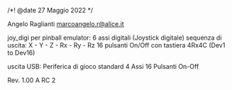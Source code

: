 
/*! @date 27 Maggio 2022 */

Angelo Raglianti marcoangelo.r@alice.it

joy_digi per pinball emulator:
6 assi digitali (Joystick digitale)
sequenza di uscita:
X - Y - Z - Rx - Ry - Rz
16 pulsanti On/Off con tastiera 4Rx4C (Dev1 to Dev16)

uscita USB:
Periferica di gioco standard 4 Assi
16 Pulsanti On-Off

Rev. 1.00 A RC 2
